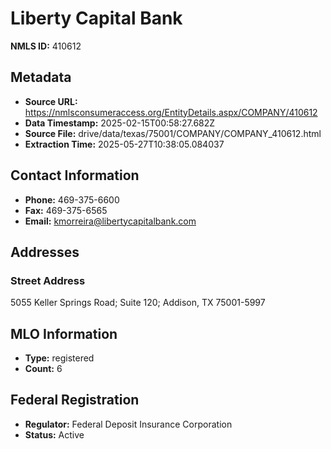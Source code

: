 # Liberty Capital Bank

**NMLS ID:** 410612

## Metadata
- **Source URL:** https://nmlsconsumeraccess.org/EntityDetails.aspx/COMPANY/410612
- **Data Timestamp:** 2025-02-15T00:58:27.682Z
- **Source File:** drive/data/texas/75001/COMPANY/COMPANY_410612.html
- **Extraction Time:** 2025-05-27T10:38:05.084037

## Contact Information
- **Phone:** 469-375-6600
- **Fax:** 469-375-6565
- **Email:** kmorreira@libertycapitalbank.com

## Addresses
### Street Address
5055 Keller Springs Road; Suite 120; Addison, TX 75001-5997

## MLO Information
- **Type:** registered
- **Count:** 6

## Federal Registration
- **Regulator:** Federal Deposit Insurance Corporation
- **Status:** Active
